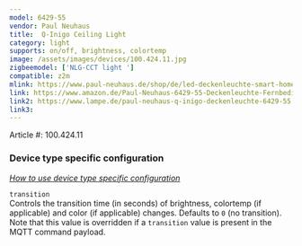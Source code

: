 ```yaml
---
model: 6429-55
vendor: Paul Neuhaus 
title:  Q-Inigo Ceiling Light
category: light
supports: on/off, brightness, colortemp
image: /assets/images/devices/100.424.11.jpg
zigbeemodel: ['NLG-CCT light ']
compatible: z2m
mlink: https://www.paul-neuhaus.de/shop/de/led-deckenleuchte-smart-home-alexa-tauglich-100-424-11.html
link: https://www.amazon.de/Paul-Neuhaus-6429-55-Deckenleuchte-Fernbedienung/dp/B01LREQN9Y
link2: https://www.lampe.de/paul-neuhaus-q-inigo-deckenleuchte-6429-55.html
link3: 
---
```

Article #: 100.424.11  

### Device type specific configuration
*[How to use device type specific configuration](https://www.zigbee2mqtt.io/information/configuration)*


`transition`   
Controls the transition time (in seconds) of brightness,
colortemp (if applicable) and color (if applicable) changes. Defaults to `0` (no transition).
Note that this value is overridden if a `transition` value is present in the MQTT command payload. 
